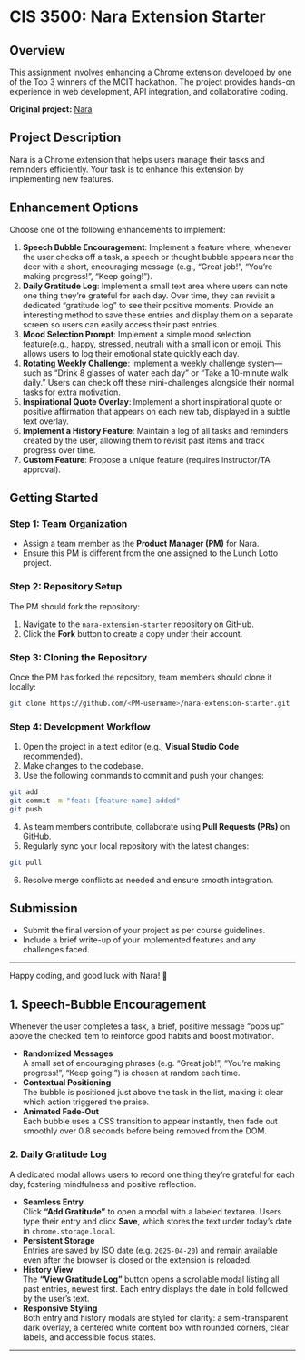 # CIS 3500: Nara Extension Starter

## Overview
This assignment involves enhancing a Chrome extension developed by one of the Top 3 winners of the MCIT hackathon. The project provides hands-on experience in web development, API integration, and collaborative coding.

**Original project:** [Nara](https://github.com/luyiZhang818/Nara-Chrome-Extension)

## Project Description
Nara is a Chrome extension that helps users manage their tasks and reminders efficiently. Your task is to enhance this extension by implementing new features.

## Enhancement Options
Choose one of the following enhancements to implement:

1. **Speech Bubble Encouragement**: Implement a feature where, whenever the user checks off a task, a speech or thought bubble appears near the deer with a short, encouraging message (e.g., “Great job!”, “You’re making progress!”, “Keep going!”).
2. **Daily Gratitude Log**: Implement a small text area where users can note one thing they’re grateful for each day. Over time, they can revisit a dedicated “gratitude log” to see their positive moments. Provide an interesting method to save these entries and display them on a separate screen so users can easily access their past entries.
3. **Mood Selection Prompt**: Implement a simple mood selection feature(e.g., happy, stressed, neutral) with a small icon or emoji. This allows users to log their emotional state quickly each day.
4. **Rotating Weekly Challenge**: Implement a weekly challenge system—such as “Drink 8 glasses of water each day” or “Take a 10-minute walk daily.” Users can check off these mini-challenges alongside their normal tasks for extra motivation.
5. **Inspirational Quote Overlay**: Implement a short inspirational quote or positive affirmation that appears on each new tab, displayed in a subtle text overlay.
6. **Implement a History Feature**: Maintain a log of all tasks and reminders created by the user, allowing them to revisit past items and track progress over time.
7. **Custom Feature**: Propose a unique feature (requires instructor/TA approval).

## Getting Started

### Step 1: Team Organization
- Assign a team member as the **Product Manager (PM)** for Nara.
- Ensure this PM is different from the one assigned to the Lunch Lotto project.

### Step 2: Repository Setup
The PM should fork the repository:
1. Navigate to the `nara-extension-starter` repository on GitHub.
2. Click the **Fork** button to create a copy under their account.

### Step 3: Cloning the Repository
Once the PM has forked the repository, team members should clone it locally:
```sh
git clone https://github.com/<PM-username>/nara-extension-starter.git
```

### Step 4: Development Workflow
1. Open the project in a text editor (e.g., **Visual Studio Code** recommended).
2. Make changes to the codebase.
3. Use the following commands to commit and push your changes:

```sh
git add .
git commit -m "feat: [feature name] added"
git push
```

4. As team members contribute, collaborate using **Pull Requests (PRs)** on GitHub.
5. Regularly sync your local repository with the latest changes:

```sh
git pull
```

6. Resolve merge conflicts as needed and ensure smooth integration.

## Submission
- Submit the final version of your project as per course guidelines.
- Include a brief write-up of your implemented features and any challenges faced.

---
Happy coding, and good luck with Nara! 🦌

## 1. Speech‑Bubble Encouragement  
Whenever the user completes a task, a brief, positive message “pops up” above the checked item to reinforce good habits and boost motivation.  
- **Randomized Messages**  
  A small set of encouraging phrases (e.g. “Great job!”, “You’re making progress!”, “Keep going!”) is chosen at random each time.  
- **Contextual Positioning**  
  The bubble is positioned just above the task in the list, making it clear which action triggered the praise.  
- **Animated Fade‑Out**  
  Each bubble uses a CSS transition to appear instantly, then fade out smoothly over 0.8 seconds before being removed from the DOM.  

### 2. Daily Gratitude Log  
A dedicated modal allows users to record one thing they’re grateful for each day, fostering mindfulness and positive reflection.  
- **Seamless Entry**  
  Click **“Add Gratitude”** to open a modal with a labeled textarea. Users type their entry and click **Save**, which stores the text under today’s date in `chrome.storage.local`.  
- **Persistent Storage**  
  Entries are saved by ISO date (e.g. `2025-04-20`) and remain available even after the browser is closed or the extension is reloaded.  
- **History View**  
  The **“View Gratitude Log”** button opens a scrollable modal listing all past entries, newest first. Each entry displays the date in bold followed by the user’s text.  
- **Responsive Styling**  
  Both entry and history modals are styled for clarity: a semi‑transparent dark overlay, a centered white content box with rounded corners, clear labels, and accessible focus states.  

---

